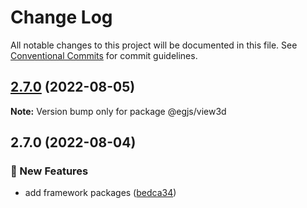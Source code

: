 # Change Log

All notable changes to this project will be documented in this file.
See [Conventional Commits](https://conventionalcommits.org) for commit guidelines.

## [2.7.0](https://github.com/naver/egjs-view3d/compare/@egjs/view3d@2.7.0...@egjs/view3d@2.7.0) (2022-08-05)

**Note:** Version bump only for package @egjs/view3d





## 2.7.0 (2022-08-04)


### :rocket: New Features

* add framework packages ([bedca34](https://github.com/naver/egjs-view3d/commit/bedca3419fd223b3089f21aa13a3538dc86c831f))
